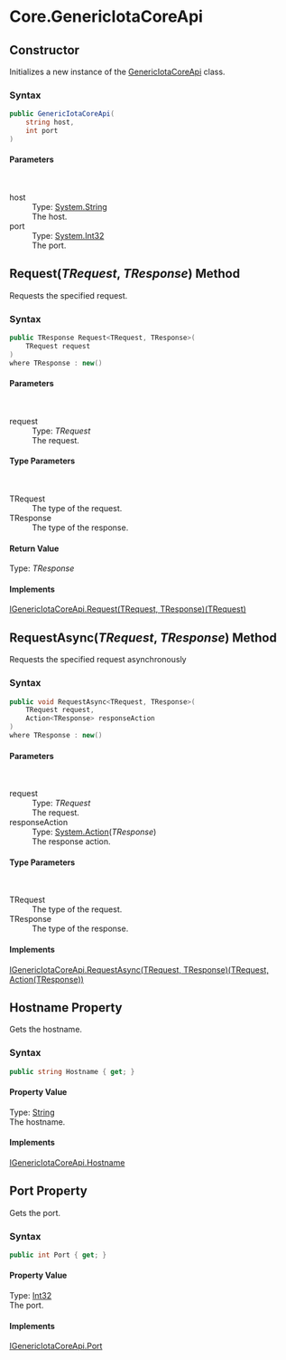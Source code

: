 # Core.GenericIotaCoreApi
## Constructor 
 

Initializes a new instance of the <a href="T_Iota_Lib_CSharp_Api_Core_GenericIotaCoreApi">GenericIotaCoreApi</a> class.



### Syntax


```cs
public GenericIotaCoreApi(
	string host,
	int port
)
```


#### Parameters
&nbsp;<dl><dt>host</dt><dd>Type: <a href="http://msdn2.microsoft.com/en-us/library/s1wwdcbf" target="_blank">System.String</a><br />The host.</dd><dt>port</dt><dd>Type: <a href="http://msdn2.microsoft.com/en-us/library/td2s409d" target="_blank">System.Int32</a><br />The port.</dd></dl>


## Request(*TRequest*, *TResponse*) Method 
 

Requests the specified request.



### Syntax


```cs
public TResponse Request<TRequest, TResponse>(
	TRequest request
)
where TResponse : new()

```


#### Parameters
&nbsp;<dl><dt>request</dt><dd>Type: *TRequest*<br />The request.</dd></dl>

#### Type Parameters
&nbsp;<dl><dt>TRequest</dt><dd>The type of the request.</dd><dt>TResponse</dt><dd>The type of the response.</dd></dl>

#### Return Value
Type: *TResponse*<br />

#### Implements
<a href="M_Iota_Lib_CSharp_Api_Core_IGenericIotaCoreApi_Request__2">IGenericIotaCoreApi.Request(TRequest, TResponse)(TRequest)</a><br />


## RequestAsync(*TRequest*, *TResponse*) Method 
 

Requests the specified request asynchronously



### Syntax


```cs
public void RequestAsync<TRequest, TResponse>(
	TRequest request,
	Action<TResponse> responseAction
)
where TResponse : new()

```


#### Parameters
&nbsp;<dl><dt>request</dt><dd>Type: *TRequest*<br />The request.</dd><dt>responseAction</dt><dd>Type: <a href="http://msdn2.microsoft.com/en-us/library/018hxwa8" target="_blank">System.Action</a>(*TResponse*)<br />The response action.</dd></dl>

#### Type Parameters
&nbsp;<dl><dt>TRequest</dt><dd>The type of the request.</dd><dt>TResponse</dt><dd>The type of the response.</dd></dl>

#### Implements
<a href="M_Iota_Lib_CSharp_Api_Core_IGenericIotaCoreApi_RequestAsync__2">IGenericIotaCoreApi.RequestAsync(TRequest, TResponse)(TRequest, Action(TResponse))</a><br />


## Hostname Property 
 

Gets the hostname.



### Syntax


```cs
public string Hostname { get; }
```


#### Property Value
Type: <a href="http://msdn2.microsoft.com/en-us/library/s1wwdcbf" target="_blank">String</a><br />The hostname.

#### Implements
<a href="P_Iota_Lib_CSharp_Api_Core_IGenericIotaCoreApi_Hostname">IGenericIotaCoreApi.Hostname</a><br />


## Port Property 
 

Gets the port.



### Syntax


```cs
public int Port { get; }
```


#### Property Value
Type: <a href="http://msdn2.microsoft.com/en-us/library/td2s409d" target="_blank">Int32</a><br />The port.

#### Implements
<a href="P_Iota_Lib_CSharp_Api_Core_IGenericIotaCoreApi_Port">IGenericIotaCoreApi.Port</a><br />


